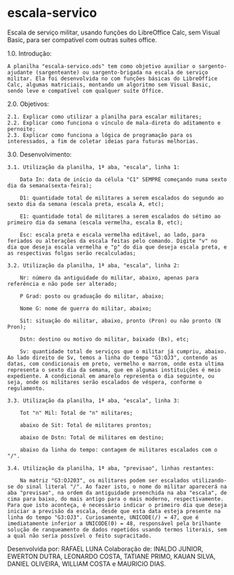 # escala-servico
Escala de serviço militar, usando funções do LibreOffice Calc, sem Visual Basic, para ser compatível com outras suítes office.

1.0. Introdução:
 
    A planilha "escala-servico.ods" tem como objetivo auxiliar o sargento-ajudante (sargenteante) ou sargento-brigada na escala de serviço militar. Ela foi desenvolvida no com funções básicas do LibreOffice Calc, algumas matriciais, montando um algoritmo sem Visual Basic, sendo leve e compatível com qualquer suíte Office.

2.0. Objetivos:

    2.1. Explicar como utilizar a planilha para escalar militares;
    2.2. Explicar como funciona o vínculo de mala-direta do aditamento e pernoite;
    2.3. Explicar como funciona a lógica de programação para os interessados, a fim de coletar ideias para futuras melhorias.

3.0. Desenvolvimento:

    3.1. Utilização da planilha, 1ª aba, "escala", linha 1:
            
        Data In: data de início da célula "C1" SEMPRE começando numa sexto dia da semana(sexta-feira);
        
        D1: quantidade total de militares a serem escalados do segundo ao sexto dia da semana (escala preta, escala A, etc);
        
        E1: quantidade total de militares a serem escalados do sétimo ao primeiro dia da semana (escala vermelha, escala B, etc);
        
        Esc: escala preta e escala vermelha editável, ao lado, para feriados ou alterações da escala feitas pelo comando. Digite "v" no dia que deseja escala vermelha e "p" do dia que deseja escala preta, e as respectivas folgas serão recalculadas;

    3.2. Utilização da planilha, 1ª aba, "escala", linha 2:

        Nr: número da antiguidade do militar, abaixo, apenas para referência e não pode ser alterado;

        P Grad: posto ou graduação do militar, abaixo;
        
        Nome G: nome de guerra do militar, abaixo;

        Sit: situação do militar, abaixo, pronto (Pron) ou não pronto (N Pron);

        Dstn: destino ou motivo do militar, baixado (Bx), etc;

        Sv: quantidade total de serviços que o militar já cumpriu, abaixo. Ao lado direito de Sv, temos a linha do tempo "G3:OJ3", contendo as datas, com condicionais em preto, vermelho e marrom, onde esta ultima representa o sexto dia da semana, que em algumas instituições é meio expediente. A condicional em amarelo representa o dia seguinte, ou seja, onde os militares serão escalados de véspera, conforme o regulamento.

    3.3. Utilização da planilha, 1ª aba, "escala", linha 3:

        Tot "n" Mil: Total de "n" militares;

        abaixo de Sit: Total de militares prontos;

        abaixo de Dstn: Total de militares em destino;

        abaixo da linha do tempo: contagem de militares escalados com o "/".

    3.4. Utilização da planilha, 1ª aba, "previsao", linhas restantes:

        Na matriz "G3:OJ203", os militares podem ser escalados utilizando-se do sinal literal "/". Ao fazer isto, o nome do militar aparecerá na aba "previsao", na ordem da antiguidade preenchida na aba "escala", de cima para baixo, do mais antigo para o mais moderno, respectivamente. Para que isto aconteça, é necessário indicar o primeiro dia que deseja iniciar a previsão da escala, desde que esta data esteja presente na linha do tempo "G3:OJ3". Curiosamente, UNICODE(/) = 47, que é imediatamente inferior a UNICODE(0) = 48, responsável pela brilhante solução de ranqueamento de dados repetidos usando termos literais, sem a qual não seria possível o feito supracitado.

Desenvolvida por: RAFAEL LUNA
Colaboração de: INALDO JUNIOR, EWERTON DUTRA, LEONARDO COSTA, TATIANE PRIMO, KAUAN SILVA, DANIEL OLIVEIRA, WILLIAM COSTA e MAURICIO DIAS.

